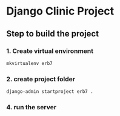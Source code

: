# Django Clinic Project

## Step to build the project

### 1. Create virtual environment

```bash
mkvirtualenv erb7
```

### 2. create project folder

```bash
django-admin startproject erb7 .
```
### 4. run the server

```py

```
